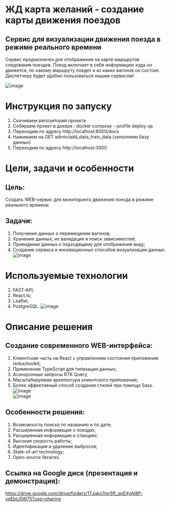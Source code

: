 # ЖД карта желаний - cоздание карты движения поездов   
## Сервис для визуализации движения поезда в режиме реального времени   

Сервис предназначен для отображения на карте маршрутов следования поездов. Поезд включает в себя информацию куда он движется, по какому маршруту поедет и из каких вагонов он состоит.   
Диспетчеру будет удобно пользоваться нашим сервисом!    
   
![image](https://github.com/vvlrff/rzd_map/assets/125179070/f6a25a94-7663-492e-bb4c-56d7cf165bf3)    

# Инструкция по запуску
1) Скачиваем репозиторий проекта 
1) Собираем проект в докере : docker compose --profile deploy up
2) Переходим по адресу http://localhost:8000/docs
3) Нажимаем  на  GET admin/add_data_train_data (заполняем базу данных)
4) Переходим по адресу http://localhost:3000

# Цели, задачи и особенности
## Цель:
Создать WEB-сервис для мониторинга движения поезда в режиме реального времени

## Задачи:
1) Получение данных о перемещении вагонов;
2) Хранение данных, их валидация и поиск зависимостей;
3) Привидение данных к подходящему для отображения виду;
4) Создание сервиса и инновационных способов  визуализации данных.
![image](https://github.com/vvlrff/rzd_map/assets/125179070/27c35791-5f2b-4275-ad85-56a912a07a7a)

   
# Используемые технологии
1) FAST-API;
2) React.ts;
3) Leaflet;
4) PostgreSQL.
![image](https://github.com/vvlrff/rzd_map/assets/125179070/93889323-cca5-4bdd-8de3-f508866d8c30)


# Описание решения
## Создание современного WEB-интерфейса:
1) Клиентская часть на React с управлением состояния приложения redux/toolkit;
2) Применение TypeScript для типизации данных;
3) Асинхронные запросы RTK Query;
4) Масштабируемая архитектура клиентского приложения;
5) Более эффективный способ создания стилей при помощи Sass.
![image](https://github.com/vvlrff/rzd_map/assets/125179070/0e9615ff-438f-47cf-8e56-a2f783221368)    
![image](https://github.com/vvlrff/rzd_map/assets/125179070/2108dc74-b457-4d20-9fc2-0c5605f88a98)

## Особенности решения:
1) Возможность поиска по названию и по дате;
2) Расширенная информация о поездах;
3) Расширенная информация о станциях;
4) Высокая скорость работы;
5) Идентификация и удаление выбросов;
6) State-of-art technology;
7) Open-source libraires.

  
## Ссылка на Google диск (презентация и демонстрация):    
[https://drive.google.com/drive/folders/1TJqko7mr5ff_qnEXyAI8P-yqEbtJ5W75?usp=sharing   ](https://drive.google.com/drive/folders/1Jzueh7TgzRCgzhxhMZzPLiXvd-Lfjak6?usp=sharing) 
   


<!-- MARKDOWN LINKS & IMAGES -->
<!-- https://www.markdownguide.org/basic-syntax/#reference-style-links -->
[React.js]: https://img.shields.io/badge/React-20232A?style=for-the-badge&logo=react&logoColor=61DAFB
[React-url]: https://reactjs.org/

[FastApi.py]: https://fastapi.tiangolo.com/img/logo-margin/logo-teal.png
[FastApi-url]: https://fastapi.tiangolo.com/
